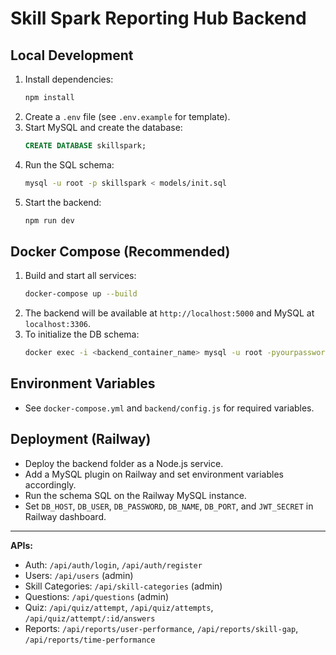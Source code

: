 # Skill Spark Reporting Hub Backend

## Local Development

1. Install dependencies:
   ```bash
   npm install
   ```
2. Create a `.env` file (see `.env.example` for template).
3. Start MySQL and create the database:
   ```sql
   CREATE DATABASE skillspark;
   ```
4. Run the SQL schema:
   ```bash
   mysql -u root -p skillspark < models/init.sql
   ```
5. Start the backend:
   ```bash
   npm run dev
   ```

## Docker Compose (Recommended)

1. Build and start all services:
   ```bash
   docker-compose up --build
   ```
2. The backend will be available at `http://localhost:5000` and MySQL at `localhost:3306`.
3. To initialize the DB schema:
   ```bash
   docker exec -i <backend_container_name> mysql -u root -pyourpassword skillspark < /usr/src/app/models/init.sql
   ```

## Environment Variables
- See `docker-compose.yml` and `backend/config.js` for required variables.

## Deployment (Railway)
- Deploy the backend folder as a Node.js service.
- Add a MySQL plugin on Railway and set environment variables accordingly.
- Run the schema SQL on the Railway MySQL instance.
- Set `DB_HOST`, `DB_USER`, `DB_PASSWORD`, `DB_NAME`, `DB_PORT`, and `JWT_SECRET` in Railway dashboard.

---

**APIs:**
- Auth: `/api/auth/login`, `/api/auth/register`
- Users: `/api/users` (admin)
- Skill Categories: `/api/skill-categories` (admin)
- Questions: `/api/questions` (admin)
- Quiz: `/api/quiz/attempt`, `/api/quiz/attempts`, `/api/quiz/attempt/:id/answers`
- Reports: `/api/reports/user-performance`, `/api/reports/skill-gap`, `/api/reports/time-performance` 